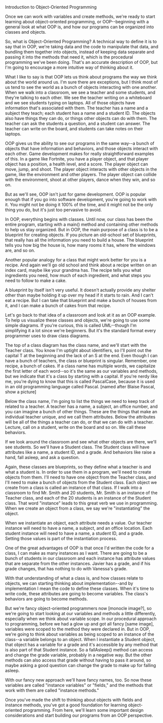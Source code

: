 Introduction to Object-Oriented Programming

Once we can work with variables and create methods, we're ready to start learning about object-oriented programming, or OOP--beginning with a general look at what OOP is, and how our programs can be organized into classes and objects.

So, what is Object-Oriented Programming? A technical way to define it is to say that in OOP, we're taking data and the code to manipulate that data, and bundling them together into objects, instead of keeping data separate and passing it into the methods that need it, which is the procedural programming we've been doing. That's an accurate description of OOP, but I'm going to encourage a more intuitive way of thinking about it.

What I like to say is that OOP lets us think about programs the way we think about the world around us. I'm sure there are exceptions, but I think most of us tend to see the world as a bunch of objects interacting with one another. When we walk into a classroom, we see a teacher and some students, and they're talking to each other. We see the teacher writing on a whiteboard and we see students typing on laptops. All of those objects have information that's associated with them. The teacher has a name and a subject they teach; each student has a name and a student ID. The objects also have things they can do, or things other objects can do with them. The teacher can ask the students a question, and a student can answer. The teacher can write on the board, and students can take notes on their laptops.

OOP gives us the ability to see our programs in the same way--a bunch of objects that have information and behaviors, and those objects interact with each other. Game development makes for really straightforward examples of this. In a game like Fortnite, you have a player object, and that player object has a position, a health level, and a score. The player object can move, jump, and shoot. The player object interacts with other objects in the game, like the environment and other players. The player object can collide with the environment, shoot at other players, dance when they win, and so on. 

But as we'll see, OOP isn't just for game development. OOP is popular enough that if you go into software development, you're going to work with it. You might not be doing it 100% of the time, and it might not be the only thing you do, but it's just too pervasive to avoid.

In OOP, everything begins with classes. Until now, our class has been the entire program, starting with a main() method and containing other methods to help us stay organized. But in OOP, the main purpose of a class is to be a blueprint for creating objects. If you picture an old-school set of blueprints, that really has all the information you need to build a house. The blueprint tells you how big the house is, how many rooms it has, where the windows are, and so on. 

Another popular analogy for a class that might work better for you is a recipe. And again we'll go old school and think about a recipe written on an index card, maybe like your grandma has. The recipe tells you what ingredients you need, how much of each ingredient, and what steps you need to follow to make a cake.

A blueprint by itself isn't very useful. It doesn't actually provide any shelter other than maybe holding it up over my head if it starts to rain. And I can't eat a recipe. But I can take that blueprint and make a bunch of houses from it, and I can make a bunch of cakes from that recipe. 

Let's go back to that idea of a classroom and look at it as an OOP example. To help us visualize these classes and objects, we're going to use some simple diagrams. If you're curious, this is called UML--though I'm simplifying it a lot since we're beginners. But it's the standard format every programmer uses to draw class diagrams.

The top of a class diagram has the class name, and we'll start with the Teacher class. You know I'm uptight about identifiers, so I'll point out the capital T at the beginning and the lack of an S at the end. Even though I can have a bunch of teachers, the class or blueprint is singular. Remember, one recipe, a bunch of cakes. If a class name has multiple words, we capitalize the first letter of each word--so it's the same as our variables and methods, but we indicate that it's a class by starting with a capital. If you're nerdy like me, you're dying to know that this is called PascalCase, because it is used in an old programming language called Pascal. [named after Blaise Pascal, show a picture]

Below the class name, I'm going to list the things we need to keep track of related to a teacher. A teacher has a name, a subject, an office number, and you can imagine a bunch of other things. These are the things that make an individual teacher unique, and we call them attributes. Below the attributes will be all of the things a teacher can do, or that we can do with a teacher. Lecture, call on a student, write on the board and so on. We call these behaviors.

If we look around the classroom and see what other objects are there, we'll see students. So we'll have a Student class. The Student class will have attributes like a name, a student ID, and a grade. And behaviors like raise a hand, fall asleep, and ask a question.

Again, these classes are blueprints, so they define what a teacher is and what a student is. In order to use them in a program, we'll need to create objects from them. I'll need to have one object from the Teacher class, and I'll need to make a bunch of objects from the Student class. Each object we create from a class is called an instance of that class. If I walk into a classroom to find Mr. Smith and 20 students, Mr. Smith is an instance of the Teacher class, and each of the 20 students is an instance of the Student class. That word "instance" leads to this great verb we use in programming. When we create an object from a class, we say we're "instantiating" the object.

When we instantiate an object, each attribute needs a value. Our teacher instance will need to have a name, a subject, and an office location. Each student instance will need to have a name, a student ID, and a grade. Setting those values is part of the instantiation process.

One of the great advantages of OOP is that once I'd written the code for a class, I can make as many instances as I want. There are going to be a bunch of students in our classroom and each instance has attribute values that are separate from the other instances. Javier has a grade, and if his grade changes, that has nothing to do with Vanessa's grade.

With that understanding of what a class is, and how classes relate to objects, we can starting thinking about implementation--and by implementation I mean the code to define these classes. When it's time to write code, these attributes are going to become variables. The class's behaviors are going to become methods.

But we're fancy object-oriented programmers now [monocle image?], so we're going to start looking at our variables and methods a little differently, especially when we think about variable scope. In our procedural approach to programming, before we had a glow up and got all fancy [same image], variables were scoped to the method they were declared in. But in OOP, we're going to think about variables as being scoped to an instance of the class--a variable belongs to an object. When I instantiate a Student object, that object has a variable for a grade and it's accessible by any method that is also part of that Student instance. So a fallAsleep() method can access and change the grade variable, probably in a negative way. But the other methods can also access that grade without having to pass it around, so maybe asking a good question can change the grade to make up for falling asleep.

With our fancy new approach we'll have fancy names, too. So now these variables are called "instance variables" or "fields," and the methods that work with them are called "instance methods." 

Once you've made the shift to thinking about objects with fields and instance methods, you've got a good foundation for learning object-oriented programming. From here, we'll learn some important design considerations and start building our programs from an OOP perspective.
